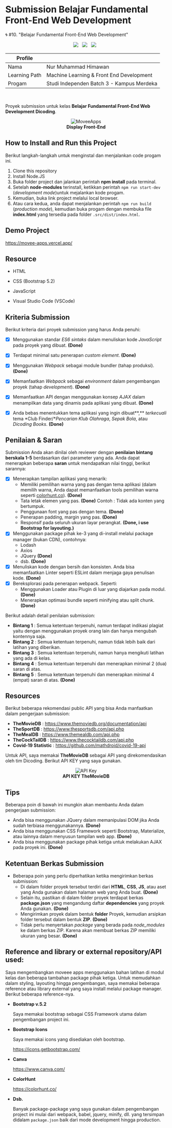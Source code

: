 # Submission Belajar Fundamental Front-End Web Development
🌀 #10. "Belajar Fundamental Front-End Web Development"

<p align='center'>
  <a href="https://nodejs.org/en/">
    <img src="https://img.shields.io/badge/Node.js-43853D?style=for-the-badge&logo=node.js&logoColor=white"/></a>&nbsp;&nbsp;
  <a href="https://getbootstrap.com/">
    <img src="https://img.shields.io/badge/Bootstrap-563D7C?style=for-the-badge&logo=bootstrap&logoColor=white"/></a>&nbsp;&nbsp;
  <a href="https://www.javascript.com/">
    <img src="https://img.shields.io/badge/JavaScript-F7DF1E?style=for-the-badge&logo=javascript&logoColor=black"/></a>&nbsp;&nbsp;
</p>


<div align="center">

| Profile       |                                           |
| ------------- | ----------------------------------------- |
| Nama          | Nur Muhammad Himawan                      |
| Learning Path | Machine Learning & Front End Development  |
| Progam        | Studi Independen Batch 3 - Kampus Merdeka |

</div>

<br>

Proyek submission untuk kelas **Belajar Fundamental Front-End Web Development Dicoding**.

<div align="center">
<figure>
    <img src ="https://github.com/nurmuhimawann/MoveeApps/blob/main/src/assets/moveee.png?raw=true" alt="MoveeApps">
    <figcaption align="center"><b>Display Front-End</b></figcaption>
</figure>
</div>

## How to Install and Run this Project

Berikut langkah-langkah untuk menginstal dan menjalankan code progam ini.

1. Clone this repository
2. Install Node.JS
3. Buka folder project dan jalankan perintah **npm install** pada terminal.
4. Setelah **node-modules** terinstall, ketikkan perintah `npm run start-dev` (*development mode*)untuk mejalankan kode progam.
5. Kemudian, buka link project melalui local browser.
6. Atau cara kedua, anda dapat menjalankan perintah `npm run build` (*production mode*), kemudian buka progam dengan membuka file **index.html** yang tersedia pada folder `.src/dist/index.html`.


## Demo Project

https://movee-apps.vercel.app/


## Resource

- HTML

- CSS (Bootstrap 5.2)

- JavaScript

- Visual Studio Code (VSCode)

  

## Kriteria Submission

Berikut kriteria dari proyek submission yang harus Anda penuhi:

- [x] Menggunakan standar *ES6 sintaks* dalam menuliskan kode *JavaScript* pada proyek yang dibuat. **(Done)**

- [x] Terdapat minimal satu penerapan *custom element*. **(Done)**

- [x] Menggunakan *Webpack* sebagai module bundler (tahap produksi). **(Done)**

- [x] Memanfaatkan *Webpack* sebagai *environment* dalam pengembangan proyek (tahap *development*). **(Done)**

- [x] Memanfaatkan API dengan menggunakan konsep *AJAX* dalam menampilkan data yang dinamis pada aplikasi yang dibuat. **(Done)**

- [x] Anda bebas menentukkan tema aplikasi yang ingin dibuat**,** *terkecuali* tema *Club Finder/**Pencarian Klub Olahraga*, *Sepak Bola*, atau *Dicoding Books*. **(Done)**

  

## Penilaian & Saran

Submission Anda akan dinilai oleh reviewer dengan **penilaian bintang berskala 1-5** berdasarkan dari parameter yang ada. Anda dapat menerapkan beberapa **saran** untuk mendapatkan nilai tinggi, berikut sarannya:

- [x] Menerapkan tampilan aplikasi yang menarik: 
  - Memiliki pemilihan warna yang pas dengan tema aplikasi (dalam memilih warna, Anda dapat memanfaatkan tools pemilihan warna seperti [colorhunt.co](http://colorhunt.co/)). **(Done)**
  - Tata letak elemen yang pas. **(Done)**
    Contoh : Tidak ada konten yang bertumpuk.
  - Penggunaan font yang pas dengan tema. **(Done)**
  - Penerapan padding, margin yang pas. **(Done)**
  - Responsif pada seluruh ukuran layar perangkat. **(Done, i use Bootstrap for layouting.)**
- [x] Menggunakan package pihak ke-3 yang di-install melalui package manager (bukan CDN), contohnya:
  - Lodash
  - Axios
  - JQuery **(Done)**
  - dsb. **(Done)**
- [x] Menuliskan kode dengan bersih dan konsisten. Anda bisa memanfaatkan Linter seperti ESLint dalam menjaga gaya penulisan kode. **(Done)**
- [x] Bereksplorasi pada penerapan webpack. Seperti: 
  - Menggunakan Loader atau Plugin di luar yang diajarkan pada modul. **(Done)**
  - Menerapkan optimasi bundle seperti minifying atau split chunk. **(Done)**

Berikut adalah detail penilaian submission:

- **Bintang 1** : Semua ketentuan terpenuhi, namun terdapat indikasi plagiat yaitu dengan menggunakan proyek orang lain dan hanya mengubah kontennya saja.
- **Bintang 2** : Semua ketentuan terpenuhi, namun tidak lebih baik dari latihan yang diberikan.
- **Bintang 3** : Semua ketentuan terpenuhi, namun hanya mengikuti latihan yang ada di kelas.
- **Bintang 4** : Semua ketentuan terpenuhi dan menerapkan minimal 2 (dua) saran di atas.
- **Bintang 5** : Semua ketentuan terpenuhi dan menerapkan minimal 4 (empat) saran di atas. **(Done)**



## Resources

Berikut beberapa rekomendasi public API yang bisa Anda manfaatkan dalam pengerjaan submission:

- **TheMovieDB** : https://www.themoviedb.org/documentation/api
- **TheSportDB** : https://www.thesportsdb.com/api.php
- **TheMealDB** : https://www.themealdb.com/api.php
- **TheCockTailDB** : https://www.thecocktaildb.com/api.php
- **Covid-19 Statistic** : https://github.com/mathdroid/covid-19-api

Untuk API, saya memakai **TheMovieDB** sebagai API yang direkomendasikan oleh tim Dicoding. Berikut API KEY yang saya gunakan. 

<div align="center">
<figure>
    <img src ="https://github.com/nurmuhimawann/MoveeApps/blob/main/src/assets/api-key.png?raw=true" alt="API Key">
    <figcaption align="center"><b>API KEY TheMovieDB</b></figcaption>
</figure>
</div>



## Tips

Beberapa poin di bawah ini mungkin akan membantu Anda dalam pengerjaan submission:

- Anda bisa menggunakan JQuery dalam memanipulasi DOM jika Anda sudah terbiasa menggunakannya. **(Done)**
- Anda bisa menggunakan CSS Framework seperti Bootstrap, Materialize, atau lainnya dalam menyusun tampilan web app. **(Done)**
- Anda bisa menggunakan package pihak ketiga untuk melakukan AJAX pada proyek ini. **(Done)**



## Ketentuan Berkas Submission

- Beberapa poin yang perlu diperhatikan ketika mengirimkan berkas submission:
  - Di dalam folder proyek tersebut terdiri dari **HTML**, **CSS**, **JS**, atau aset yang Anda gunakan dalam halaman web yang Anda buat. **(Done)**
  - Selain itu, pastikan di dalam folder proyek terdapat berkas **package.json** yang mengandung daftar **dependencies** yang proyek Anda gunakan. **(Done)**
  - Mengirimkan proyek dalam bentuk **folder** Proyek, kemudian arsipkan folder tersebut dalam bentuk **ZIP**. **(Done)**
  - Tidak perlu menyertakan *package* yang berada pada *node_modules* ke dalam berkas ZIP. Karena akan membuat berkas ZIP memiliki ukuran yang besar. **(Done)**



## Reference and library or external repository/API used:

Saya mengembangkan moveee apps menggunakan bahan latihan di modul kelas dan beberapa tambahan package pihak ketiga. Untuk memudahkan dalam styling, layouting hingga pengembangan, saya memakai beberapa reference atau library external yang saya install melalui package manager. Berikut beberapa reference-nya.

- **Bootstrap v.5.2**

  Saya memakai bootstrap sebagai CSS Framework utama dalam pengembangan project ini.

- **Bootstrap Icons**

  Saya memakai icons yang disediakan oleh bootstrap.

  https://icons.getbootstrap.com/

- **Canva**

  https://www.canva.com/
  
- **ColorHunt**

  https://colorhunt.co/
  
- **Dsb.**

  Banyak package-package yang saya gunakan dalam pengembangan project ini mulai dari webpack, babel, jquery, minify, dll. yang tersimpan didalam `package.json` baik dari mode development hingga production.
